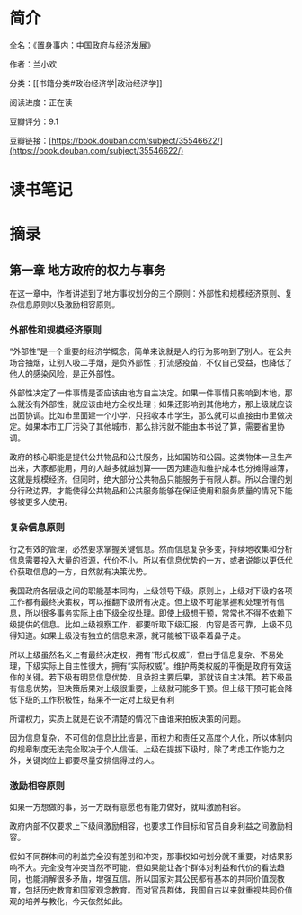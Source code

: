 # 简介

全名：《置身事内：中国政府与经济发展》

作者：兰小欢

分类：[[书籍分类#政治经济学|政治经济学]]

阅读进度：正在读

豆瓣评分：9.1

豆瓣链接：[https://book.douban.com/subject/35546622/](https://book.douban.com/subject/35546622/)

# 读书笔记




# 摘录

## 第一章 地方政府的权力与事务

在这一章中，作者讲述到了地方事权划分的三个原则：外部性和规模经济原则、复杂信息原则以及激励相容原则。

### 外部性和规模经济原则

“外部性”是一个重要的经济学概念，简单来说就是人的行为影响到了别人。在公共场合抽烟，让别人吸二手烟，是负外部性；打流感疫苗，不仅自己受益，也降低了他人的感染风险，是正外部性。

外部性决定了一件事情是否应该由地方自主决定。如果一件事情只影响到本地，那么就没有外部性，就应该由地方全权处理；如果还影响到其他地方，那上级就应该出面协调。比如市里面建一个小学，只招收本市学生，那么就可以直接由市里做决定。如果本市工厂污染了其他城市，那么排污就不能由本书说了算，需要省里协调。

政府的核心职能是提供公共物品和公共服务，比如国防和公园。这类物体一旦生产出来，大家都能用，用的人越多就越划算——因为建造和维护成本也分摊得越薄，这就是规模经济。但同时，绝大部分公共物品只能服务于有限人群。所以合理的划分行政边界，才能使得公共物品和公共服务能够在保证使用和服务质量的情况下能够被更多人使用。

### 复杂信息原则

行之有效的管理，必然要求掌握关键信息。然而信息复杂多变，持续地收集和分析信息需要投入大量的资源，代价不小。所以有信息优势的一方，或者说能以更低代价获取信息的一方，自然就有决策优势。

我国政府各层级之间的职能基本同构，上级领导下级。原则上，上级对下级的各项工作都有最终决策权，可以推翻下级所有决定。但上级不可能掌握和处理所有信息，所以很多事务实际上由下级全权处理。即使上级想干预，常常也不得不依赖下级提供的信息。比如上级视察工作，都要听取下级汇报，内容是否可靠，上级不见得知道。如果上级没有独立的信息来源，就可能被下级牵着鼻子走。

所以上级虽然名义上有最终决定权，拥有“形式权威”，但由于信息复杂、不易处理，下级实际上自主性很大，拥有“实际权威”。维护两类权威的平衡是政府有效运作的关键。若下级有明显信息优势，且承担主要后果，那就该自主决策。若下级虽有信息优势，但决策后果对上级很重要，上级就可能多干预。但上级干预可能会降低下级的工作积极性，结果不一定对上级更有利

所谓权力，实质上就是在说不清楚的情况下由谁来拍板决策的问题。

因为信息复杂，不可信的信息比比皆是，而权力和责任又高度个人化，所以体制内的规章制度无法完全取决于个人信任。上级在提拔下级时，除了考虑工作能力之外，关键岗位上都要尽量安排信得过的人。

### 激励相容原则

如果一方想做的事，另一方既有意愿也有能力做好，就叫激励相容。

政府内部不仅要求上下级间激励相容，也要求工作目标和官员自身利益之间激励相容。

假如不同群体间的利益完全没有差别和冲突，那事权如何划分就不重要，对结果影响不大。完全没有冲突当然不可能，但如果能让各个群体对利益和代价的看法趋同，也能消解很多矛盾，增强互信。所以国家对其公民都有基本的共同价值观教育，包括历史教育和国家观念教育。而对官员群体，我国自古以来就重视共同价值观的培养与教化，今天依然如此。

